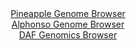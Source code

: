 <div id="Pineapple_Genome_Browser" align="center">
  <a href="https://igv.org/app/?sessionURL=blob:zZJfT9swFMW_iyXQJqWJk7RpEwlNgcFgLf_KSkURim4SJ3Vx7GA7CaXqd5.HNu2FSfRh0yQ_2FfXvucc_zaoJVJRwVGEPNsd2K6LLKSWoruBqmbkAiqiUFQAU8RCkhREEp4RFG1QAUrDbDoxN5da1ypyHKrrXgW8FLbybajgRXDolJ2JyjkSjEEqJGghlXMooRUOLdteR1Koa9vM9u2Bk4MGB1i9FFwJpya8TDrzXvKrlJSEi4okVcM0fRWQGD1GY24X8Cme38RZRpQak_VZfhCPz.Jb_3i2.BIcLWaXp_NZMN._oSUH3Uhy0PTxFSjWnNSjTHwt2Om1uHrEq7vzcbznf94_fq6pJOrAHbojf4j7_b4JhvKcPP9Pns2iO_qeKN7Op5P4soHySB2ff7sMiseVbCoYvel7gLYWYiJrDAcoW8ph5GLLx4E18ILej607sjAOTTpSUBTdP1hIS8geTfv9Bul1bWhBijw1r.BYSMicSBT1QoyHbhh6g_6wj8PQ3Vob1Ej296I9mU3DIfZizwuSgjJtUM4TxWtlA.d2mxV2.bJjlgUbdWnZjMdjDcHFulgRWE07SNu77A9ZWsiMfv0.Y_Q9iv4Jde8RYut0V9RU157leLEi69HF9Z53OLvmt9nTujpZrCr1ZkCBsbtbOIWQFWjTbyrm.JO3FiQFrk2hpYqmlFG9npscRYci1_MNtigTTBgOkSzTD9jCljvAH3_j6W8ftt8B">Pineapple Genome Browser</a>
</div>
<div id="Alphonso_Genome_Browser" align="center">
  <a href="https://igv.org/app/?sessionURL=blob:zZJfa9swFMW_i6BlA8eW7TiODWWkaeqYNEnXzgtLKUZ2ZEeNLDmS4vwj331a2djLCs3DxkAP0uVK95yj3xE0WEjCGQiBY9qeadvAAHLJt4.oqimeoApLEBaISmwAgQssMMsxCI.gQFKh5OFO31wqVcvQsoiqWxViJTela6IKHThDW2nmvLL6nFKUcYEUF9K6FqjhFimb1hZnqK5NPds1PWuBFLIQrZecSW7VmJXpVr.X_iqlJWa8wmm1oYq8Cki1Hq1xYRboU2_22MtzLOUI7.PFVW8U9766g2QedfrzZDqcJZ3Z5SMpGVIbga8m3Qvneuzd3MXDfjX25y.f8XK1335Bq8O6vHBvLge7mggsr2zf7ro.bDtdHQ1hC7z7n1zrRc507q1hFsX9aWwXmdgkvRmKv0WrckC78o..A3AyAOX5RpMA8qXwQxsaLuwYntNp_djaXQPCQKcjOAHh07MBlED5Src_HYHa15oXIPF684qOAbhYYAHCVgChbweB47X9NgwC.2QcwUbQvxftbfIQ.NDpOU4nLQhVGuZFKlktTcSY2eSFWR7OzPIlH3fErnGHKxhl7o3TzeIAHyBr7sdvZGkAPfr1.7TR9yj6J9S9R4ipsnNR2z8MRuvJiI3FtIlG0di5rfGeRnO3SN6M57xoCi4qpHS_rujjT9oaJAhiShcaIklGKFH7mU6Rb0FoO66GFuScck0hEGX2ARrQsD348Tec7un59B0-">Alphonso Genome Browser</a>
</div>


<div id="DAF_Genomics_Browser" align="center">
  <a href="https://igv.org/app/?sessionURL=blob:tZFra9swFIb_i6D95Kvs2LUhDG_NtiyjY0nd0JQSzuxjW9SyPElumob89wm3Y7ALY9CBJCTO5X11ngO5R6mY6EhKqONPHN8nFlGN2K2A9y1eAEdF0gpahRaRWKHErkCSHkgFSkO._GgqG617lbpuCZVdYyc4K5SjAgd6W4lBN2hSbeoAh0fRwU45heAmWYMLbd.ITgkXigKVsj23x67e7sAc32PbsSVu.dBqNqpujQljrHQqMG5ZV.LDX4z8B2Wz2KtsvcrG.gXu5.U0W8yzq2CWb95Fbzb5p_frPFqfrljdgR4kTr1sfX6xK5PPyOu7vazm5T7Ri2S2uc9PgvPT2UPPJKqpH_tnQewFE0qOFmlFMRgEpGikn_qhFdMzi4ah_XwNJpGZgRSMpDe3FtESijuTfnMget8bUETh12FkZhEhS5QktRPPi_0koZMwDr0k8Y_WgQyyfWGSb_NlEns0ozRyvgA3.hVrx_EZoV.DL4Xxp85m_yum6zoLmc6Xw9Wsj4LwhL6.XG5KVX_o8fH6t6AC4_.PH6uE5KBN6On5jAVao8ex0z.4BMfb4zc-">DAF Genomics Browser</a>
</div>
